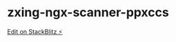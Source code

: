 # zxing-ngx-scanner-ppxccs

[Edit on StackBlitz ⚡️](https://stackblitz.com/edit/zxing-ngx-scanner-ppxccs)